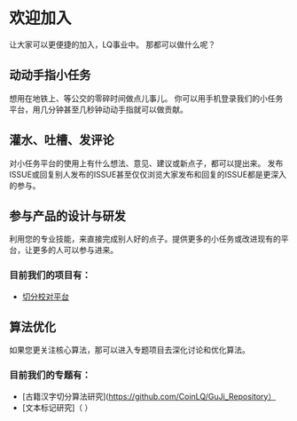 # 欢迎加入

让大家可以更便捷的加入，LQ事业中。 那都可以做什么呢？

## 动动手指小任务
想用在地铁上、等公交的零碎时间做点儿事儿。
你可以用手机登录我们的小任务平台，用几分钟甚至几秒钟动动手指就可以做贡献。

## 灌水、吐槽、发评论
对小任务平台的使用上有什么想法、意见、建议或新点子，都可以提出来。
发布ISSUE或回复别人发布的ISSUE甚至仅仅浏览大家发布和回复的ISSUE都是更深入的参与。

## 参与产品的设计与研发
利用您的专业技能，来直接完成别人好的点子。提供更多的小任务或改进现有的平台，让更多的人可以参与进来。

### 目前我们的项目有：
- [切分校对平台](https://github.com/CoinLQ/SegmentationCheck) 

## 算法优化
如果您更关注核心算法，那可以进入专题项目去深化讨论和优化算法。

### 目前我们的专题有：
- [古籍汉字切分算法研究](https://github.com/CoinLQ/GuJi_Repository）
- [文本标记研究]（ ）
